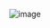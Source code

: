 ![image](https://user-images.githubusercontent.com/90614890/148697915-ef69871c-9467-4160-a928-774bf6c8ebed.png)
